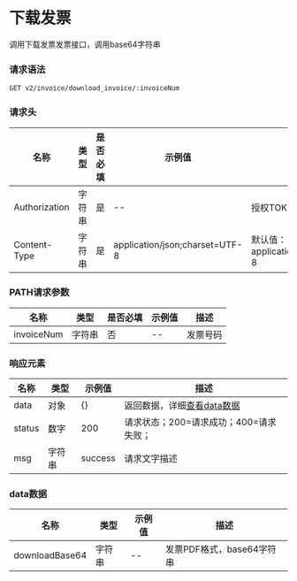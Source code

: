 # 下载发票

调用下载发票发票接口，调用base64字符串

### 请求语法

```
GET v2/invoice/download_invoice/:invoiceNum
```

### 请求头

| 名称 | 类型|是否必填 |示例值| 描述|
|---|---|---|---|---|
| Authorization | 字符串|是|--| 授权TOKEN |
| Content-Type | 字符串|是|application/json;charset=UTF-8| 默认值：application/json;charset=UTF-8 |

### PATH请求参数

| 名称 | 类型|是否必填 |示例值| 描述|
|---|---|---|---|---|
| invoiceNum | 字符串|否|--| 发票号码 |

### 响应元素

| 名称 | 类型 |示例值| 描述|
|---|---|---|---| 
| data | 对象|{}| 返回数据，详细[查看data数据](#data) |
| status | 数字|200| 请求状态；200=请求成功；400=请求失败； |
| msg | 字符串|success| 请求文字描述 |

### <a id='data'>data数据</a>

| 名称 | 类型 |示例值| 描述|
|---|---|---|---| 
| downloadBase64 | 字符串|--| 发票PDF格式，base64字符串 |
